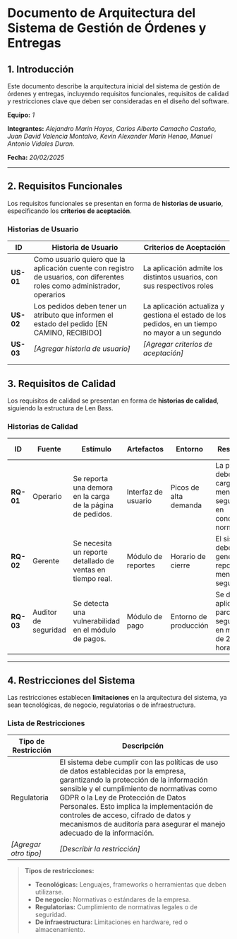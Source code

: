 # Documento de Arquitectura del Sistema de Gestión de Órdenes y Entregas

## 1. Introducción

Este documento describe la arquitectura inicial del sistema de gestión de órdenes y entregas, incluyendo requisitos funcionales, requisitos de calidad y restricciones clave que deben ser consideradas en el diseño del software.

**Equipo:** *1*

**Integrantes:** *Alejandro Marin Hoyos, Carlos Alberto Camacho Castaño, Juan David Valencia Montalvo, Kevin Alexander Marín Henao, Manuel Antonio Vidales Duran.*

**Fecha:** *20/02/2025*

---

## 2. Requisitos Funcionales  
Los requisitos funcionales se presentan en forma de **historias de usuario**, especificando los **criterios de aceptación**.

### **Historias de Usuario**
| **ID**    | **Historia de Usuario**                                                                                                           | **Criterios de Aceptación**                                                                                                                                                                                                                                                                                            |
| --------- | --------------------------------------------------------------------------------------------------------------------------------- | ---------------------------------------------------------------------------------------------------------------------------------------------------------------------------------------------------------------------------------------------------------------------------------------------------------------------- |
| **US-01** |  Como usuario quiero que la aplicación cuente con registro de usuarios, con diferentes roles como administrador, operarios  |La aplicación admite los distintos usuarios, con sus respectivos roles |
| **US-02** |  Los pedidos deben tener un atributo que informen el estado del pedido [EN CAMINO, RECIBIDO]| La aplicación actualiza y gestiona el estado de los pedidos, en un tiempo no mayor a un segundo                                                                                                                                                                                                                                                                                   |
| **US-03** | _[Agregar historia de usuario]_                                                                                                   | _[Agregar criterios de aceptación]_                                                                                                                                                                                                                                                                                    |
|           |                                                                                                                                   |                                                                                                                                                                                                                                                                                                                        |
|           |                                                                                                                                   |                                                                                                                                                                                                                                                                                                                        |



## 3. Requisitos de Calidad

Los requisitos de calidad se presentan en forma de **historias de calidad**, siguiendo la estructura de Len Bass.

### **Historias de Calidad**

| **ID** | **Fuente** | **Estímulo** | **Artefactos** | **Entorno** | **Respuesta** | **Medida de Respuesta** |
| --- | --- | --- | --- | --- | --- | --- |
| **RQ-01** | Operario | Se reporta una demora en la carga de la página de pedidos. | Interfaz de usuario | Picos de alta demanda | La página debe cargarse en menos de 2 segundos en condiciones normales. | Tiempo de carga medido con herramientas de monitoreo. |
| **RQ-02** | Gerente | Se necesita un reporte detallado de ventas en tiempo real. | Módulo de reportes | Horario de cierre | El sistema debe generar reportes en menos de 5 segundos. | Tiempo de generación del reporte medido con logs del sistema. |
| **RQ-03** | Auditor de seguridad | Se detecta una vulnerabilidad en el módulo de pagos. | Módulo de pago | Entorno de producción | Se debe aplicar un parche de seguridad en menos de 24 horas. | Tiempo entre la notificación y la resolución del problema. |

---


## 4. Restricciones del Sistema  
Las restricciones establecen **limitaciones** en la arquitectura del sistema, ya sean tecnológicas, de negocio, regulatorias o de infraestructura.

### **Lista de Restricciones**
| **Tipo de Restricción** | **Descripción** |
|------------------------|----------------|
| Regulatoria | El sistema debe cumplir con las políticas de uso de datos establecidas por la empresa, garantizando la protección de la información sensible y el cumplimiento de normativas como GDPR o la Ley de Protección de Datos Personales. Esto implica la implementación de controles de acceso, cifrado de datos y mecanismos de auditoría para asegurar el manejo adecuado de la información. |
| _[Agregar otro tipo]_ | _[Describir la restricción]_ |

>  **Tipos de restricciones:**  
> - **Tecnológicas:** Lenguajes, frameworks o herramientas que deben utilizarse.  
> - **De negocio:** Normativas o estándares de la empresa.  
> - **Regulatorias:** Cumplimiento de normativas legales o de seguridad.  
> - **De infraestructura:** Limitaciones en hardware, red o almacenamiento.  
